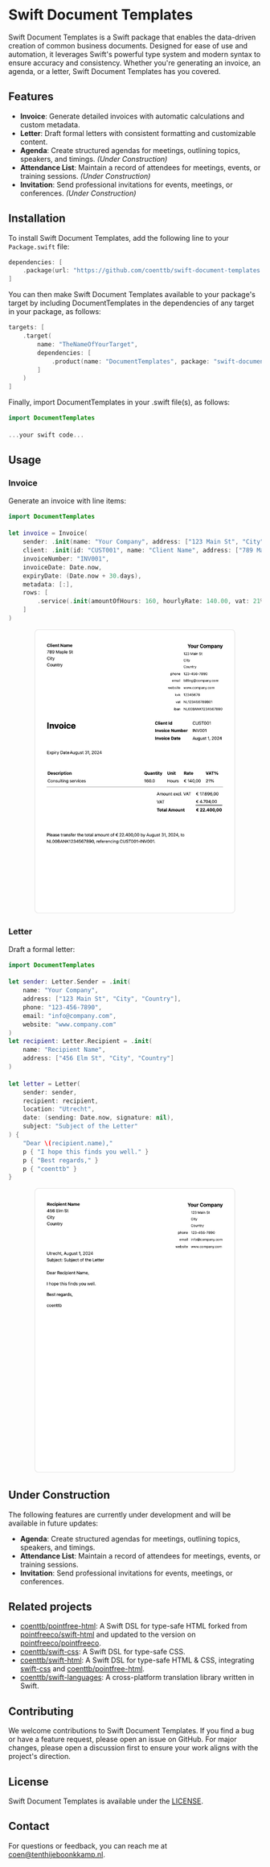 # Swift Document Templates

Swift Document Templates is a Swift package that enables the data-driven creation of common business documents. Designed for ease of use and automation, it leverages Swift's powerful type system and modern syntax to ensure accuracy and consistency. Whether you're generating an invoice, an agenda, or a letter, Swift Document Templates has you covered.

## Features

- **Invoice**: Generate detailed invoices with automatic calculations and custom metadata.
- **Letter**: Draft formal letters with consistent formatting and customizable content.
- **Agenda**: Create structured agendas for meetings, outlining topics, speakers, and timings. *(Under Construction)*
- **Attendance List**: Maintain a record of attendees for meetings, events, or training sessions. *(Under Construction)*
- **Invitation**: Send professional invitations for events, meetings, or conferences. *(Under Construction)*

## Installation

To install Swift Document Templates, add the following line to your `Package.swift` file:

```swift
dependencies: [
    .package(url: "https://github.com/coenttb/swift-document-templates.git", from: "0.1.0")
]
```

You can then make Swift Document Templates available to your package's target by including DocumentTemplates in the dependencies of any target in your package, as follows:
```swift
targets: [
    .target(
        name: "TheNameOfYourTarget",
        dependencies: [
            .product(name: "DocumentTemplates", package: "swift-document-templates")
        ]
    )
]
```

Finally, import DocumentTemplates in your .swift file(s), as follows:
```swift
import DocumentTemplates

...your swift code...
```

## Usage

### Invoice

Generate an invoice with line items:

```swift
import DocumentTemplates

let invoice = Invoice(
    sender: .init(name: "Your Company", address: ["123 Main St", "City", "Country"], phone: "123-456-7890", email: "billing@company.com", website: "www.company.com", kvk: "12345678", btw: "NL123456789B01", iban: "NL00BANK1234567890"),
    client: .init(id: "CUST001", name: "Client Name", address: ["789 Maple St", "City", "Country"]),
    invoiceNumber: "INV001",
    invoiceDate: Date.now,
    expiryDate: (Date.now + 30.days),
    metadata: [:],
    rows: [
        .service(.init(amountOfHours: 160, hourlyRate: 140.00, vat: 21%, description: "Consulting services"))
    ]
)
```

<p align="center">
    <img src="Images/invoice.png" width="400" max-width="90%" alt="Invoice" />
</p>

### Letter

Draft a formal letter:

```swift
import DocumentTemplates

let sender: Letter.Sender = .init(
    name: "Your Company",
    address: ["123 Main St", "City", "Country"],
    phone: "123-456-7890",
    email: "info@company.com",
    website: "www.company.com"
)
let recipient: Letter.Recipient = .init(
    name: "Recipient Name",
    address: ["456 Elm St", "City", "Country"]
)

let letter = Letter(
    sender: sender,
    recipient: recipient,
    location: "Utrecht",
    date: (sending: Date.now, signature: nil),
    subject: "Subject of the Letter"
) {
    "Dear \(recipient.name),"
    p { "I hope this finds you well." }
    p { "Best regards," }
    p { "coenttb" }
}
```

<p align="center">
    <img src="Images/letter.png" width="400" max-width="90%" alt="Letter" />
</p>

## Under Construction

The following features are currently under development and will be available in future updates:

- **Agenda**: Create structured agendas for meetings, outlining topics, speakers, and timings.
- **Attendance List**: Maintain a record of attendees for meetings, events, or training sessions.
- **Invitation**: Send professional invitations for events, meetings, or conferences.

## Related projects

* [coenttb/pointfree-html](https://www.github.com/coenttb/swift-css): A Swift DSL for type-safe HTML forked from [pointfreeco/swift-html](https://www.github.com/pointfreeco/swift-html) and updated to the version on [pointfreeco/pointfreeco](https://github.com/pointfreeco/pointfreeco).
* [coenttb/swift-css](https://www.github.com/coenttb/swift-css): A Swift DSL for type-safe CSS.
* [coenttb/swift-html](https://www.github.com/coenttb/swift-html): A Swift DSL for type-safe HTML & CSS, integrating [swift-css](https://www.github.com/coenttb/swift-css) and [coenttb/pointfree-html](https://www.github.com/coenttb/pointfree-html).
* [coenttb/swift-languages](https://www.github.com/coenttb/swift-languages): A cross-platform translation library written in Swift.

## Contributing

We welcome contributions to Swift Document Templates. If you find a bug or have a feature request, please open an issue on GitHub. For major changes, please open a discussion first to ensure your work aligns with the project's direction.

## License

Swift Document Templates is available under the [LICENSE](LICENSE).

## Contact

For questions or feedback, you can reach me at coen@tenthijeboonkkamp.nl.
